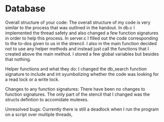 # Database
Overall structure of your code: The overall structure of my code is very similar to the process that was outlined in the handout. 
In db.c I implemented the thread safety and also changed a few function signatures in order to help this process. 
In server.c I filled out the code corresponding to the to-dos given to us in the strencil. 
I also in the main function decided not to use any helper methods and instead just call the functions that 
I created above the main method. I stored a few global variables but besides that nothing. 

Helper functions and what they do: I changed the db_search function signature to include and int 
syumbolizing whether the code was looking for a read lock or a write lock. 

Changes to any function signatures: There have been no changes to function signatures.
The only part of the stencil that I changed was the structs defintion to accomidate mutexes. 

Unresolved bugs: Currently there is still a deadlock when I run the program on a script over multiple threads, 
